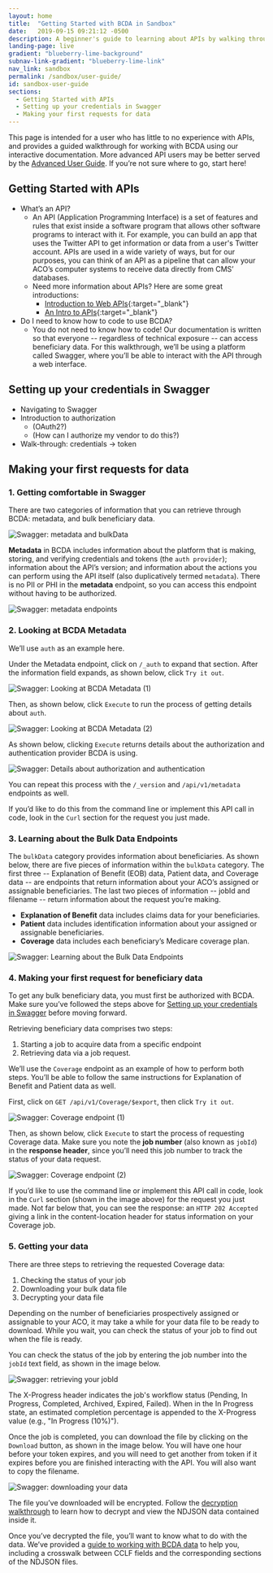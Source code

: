 ```yaml
---
layout: home
title:  "Getting Started with BCDA in Sandbox"
date:   2019-09-15 09:21:12 -0500
description: A beginner's guide to learning about APIs by walking through the BCDA Swagger documentation.
landing-page: live
gradient: "blueberry-lime-background"
subnav-link-gradient: "blueberry-lime-link"
nav_link: sandbox
permalink: /sandbox/user-guide/
id: sandbox-user-guide
sections:
  - Getting Started with APIs
  - Setting up your credentials in Swagger
  - Making your first requests for data
---
```


This page is intended for a user who has little to no experience with APIs, and provides a guided walkthrough for working with BCDA using our interactive documentation. More advanced API users may be better served by the [Advanced User Guide](/sandbox/technical-user-guide/). If you’re not sure where to go, start here!

## Getting Started with APIs

* What’s an API?
  * An API (Application Programming Interface) is a set of features and rules that exist inside a software program that allows other software programs to interact with it. For example, you can build an app that uses the Twitter API to get information or data from a user's Twitter account. APIs are used in a wide variety of ways, but for our purposes, you can think of an API as a pipeline that can allow your ACO’s computer systems to receive data directly from CMS’ databases.
  * Need more information about APIs? Here are some great introductions:
    * [Introduction to Web APIs](https://developer.mozilla.org/en-US/docs/Learn/JavaScript/Client-side_web_APIs/Introduction){:target="_blank"}
    * [An Intro to APIs](https://www.codenewbie.org/blogs/an-intro-to-apis){:target="_blank"}
* Do I need to know how to code to use BCDA?
  * You do not need to know how to code!  Our documentation is written so that everyone -- regardless of technical exposure -- can access beneficiary data. For this walkthrough, we’ll be using a platform called Swagger, where you’ll be able to interact with the API through a web interface.

## Setting up your credentials in Swagger

* Navigating to Swagger
* Introduction to authorization
  * (OAuth2?)
  * (How can I authorize my vendor to do this?)
* Walk-through: credentials → token

## Making your first requests for data

### 1. Getting comfortable in Swagger

There are two categories of information that you can retrieve through BCDA: metadata, and bulk beneficiary data.  

<img src="/assets/img/swagger_walkthrough_01.png" alt="Swagger: metadata and bulkData" />

**Metadata** in BCDA includes information about the platform that is making, storing, and verifying credentials and tokens (the `auth provider`); information about the API’s version; and information about the actions you can perform using the API itself (also duplicatively termed `metadata`). There is no PII or PHI in the **metadata** endpoint, so you can access this endpoint without having to be authorized.

<img src="/assets/img/swagger_walkthrough_02.png" alt="Swagger: metadata endpoints" />

### 2. Looking at BCDA Metadata

We’ll use `auth` as an example here.

Under the Metadata endpoint, click on `/_auth` to expand that section. After the information field expands, as shown below, click `Try it out`.

<img src="/assets/img/swagger_walkthrough_03.png" alt="Swagger: Looking at BCDA Metadata (1)" />

Then, as shown below, click `Execute` to run the process of getting details about `auth`.

<img src="/assets/img/swagger_walkthrough_04.png" alt="Swagger: Looking at BCDA Metadata (2)" />

As shown below, clicking `Execute` returns details about the authorization and authentication provider BCDA is using.

<img src="/assets/img/swagger_walkthrough_05.png" alt="Swagger: Details about authorization and authentication" />

You can repeat this process with the `/_version` and `/api/v1/metadata` endpoints as well.

If you’d like to do this from the command line or implement this API call in code, look in the `Curl` section for the request you just made.

### 3. Learning about the Bulk Data Endpoints

The `bulkData` category provides information about beneficiaries.  As shown below, there are five pieces of information within the `bulkData` category.  The first three -- Explanation of Benefit (EOB) data, Patient data, and Coverage data -- are endpoints that return information about your ACO’s assigned or assignable beneficiaries. The last two pieces of information -- jobId and filename -- return information about the request you’re making.

* **Explanation of Benefit** data includes claims data for your beneficiaries.
* **Patient** data includes identification information about your assigned or assignable beneficiaries.
* **Coverage** data includes each beneficiary’s Medicare coverage plan.

<img src="/assets/img/swagger_walkthrough_06.png" alt="Swagger: Learning about the Bulk Data Endpoints" />

### 4. Making your first request for beneficiary data

To get any bulk beneficiary data, you must first be authorized with BCDA. Make sure you’ve followed the steps above for [Setting up your credentials in Swagger](#setting-up-your-credentials-in-swagger) before moving forward.

Retrieving beneficiary data comprises two steps:

1. Starting a job to acquire data from a specific endpoint
2. Retrieving data via a job request.

We’ll use the `Coverage` endpoint as an example of how to perform both steps. You’ll be able to follow the same instructions for Explanation of Benefit and Patient data as well.

First, click on `GET /api/v1/Coverage/$export`, then click `Try it out`.

<img src="/assets/img/swagger_walkthrough_07.png" alt="Swagger: Coverage endpoint (1)" />

Then, as shown below, click `Execute` to start the process of requesting Coverage data.  Make sure you note the **job number** (also known as `jobId`)  in the **response header**, since you’ll need this job number to track the status of your data request.

<img src="/assets/img/swagger_walkthrough_08.png" alt="Swagger: Coverage endpoint (2)" />

If you’d like to use the command line or implement this API call in code, look in the `Curl` section (shown in the image above) for the request you just made. Not far below that, you can see the response: an `HTTP 202 Accepted` giving a link in the content-location header for status information on your Coverage job.

### 5. Getting your data

There are three steps to retrieving the requested Coverage data:

1. Checking the status of your job
2. Downloading your bulk data file
3. Decrypting your data file

Depending on the number of beneficiaries prospectively assigned or assignable to your ACO, it may take a while for your data file to be ready to download. While you wait, you can check the status of your job to find out when the file is ready.

You can check the status of the job by entering the job number into the `jobId` text field, as shown in the image below.

<img src="/assets/img/swagger_walkthrough_09.png" alt="Swagger: retrieving your jobId" />

The X-Progress header indicates the job's workflow status (Pending, In Progress, Completed, Archived, Expired, Failed). When in the In Progress state, an estimated completion percentage is appended to the X-Progress value (e.g., "In Progress (10%)").

Once the job is completed, you can download the file by clicking on the `Download` button, as shown in the image below.  You will have one hour before your token expires, and you will need to get another from token if it expires before you are finished interacting with the API.  You will also want to copy the filename.

<img src="/assets/img/swagger_walkthrough_10.png" alt="Swagger: downloading your data" />

The file you’ve downloaded will be encrypted. Follow the [decryption walkthrough](/decryption/) to learn how to decrypt and view the NDJSON data contained inside it.

Once you’ve decrypted the file, you’ll want to know what to do with the data. We’ve provided a [guide to working with BCDA data](/data-guide/) to help you, including a crosswalk between CCLF fields and the corresponding sections of the NDJSON files.
